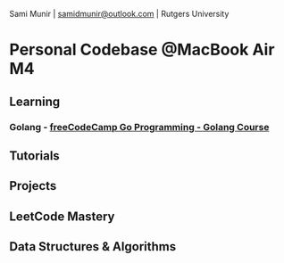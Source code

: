 Sami Munir | samidmunir@outlook.com | Rutgers University
# Personal Codebase @MacBook Air M4
## Learning
### Golang - [freeCodeCamp Go Programming - Golang Course](https://www.youtube.com/watch?v=un6ZyFkqFKo&t=3s)
## Tutorials
## Projects
## LeetCode Mastery
## Data Structures & Algorithms